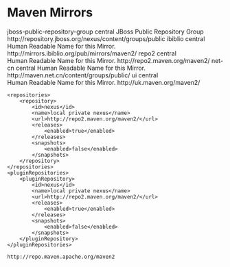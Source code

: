 # Maven Mirrors

  <mirrors>
    <!-- mirror
     | Specifies a repository mirror site to use instead of a given repository. The repository that
     | this mirror serves has an ID that matches the mirrorOf element of this mirror. IDs are used
     | for inheritance and direct lookup purposes, and must be unique across the set of mirrors.
     |
    <mirror>
      <id>mirrorId</id>
      <mirrorOf>repositoryId</mirrorOf>
      <name>Human Readable Name for this Mirror.</name>
      <url>http://my.repository.com/repo/path</url>
    </mirror>
     -->
     <mirror>
     	<id>jboss-public-repository-group</id>
     	<mirrorOf>central</mirrorOf>
     	<name>JBoss Public Repository Group</name>
     	<url>http://repository.jboss.org/nexus/content/groups/public</url>
     </mirror>
     <mirror>
     	<id>ibiblio</id>
     	<mirrorOf>central</mirrorOf>
     	<name>Human Readable Name for this Mirror.</name>
     	<url>http://mirrors.ibiblio.org/pub/mirrors/maven2/</url>
     </mirror>
     <mirror>
     	<id>repo2</id>
     	<mirrorOf>central</mirrorOf> 
     	<name>Human Readable Name for this Mirror.</name>
     	<url>http://repo2.maven.org/maven2/</url>
     </mirror>
     <mirror>
     	<id>net-cn</id>
     	<mirrorOf>central</mirrorOf>
     	<name>Human Readable Name for this Mirror.</name>
     	<url>http://maven.net.cn/content/groups/public/</url>
     </mirror>
     <mirror>
     	<id>ui</id>
     	<mirrorOf>central</mirrorOf>
     	<name>Human Readable Name for this Mirror.</name>
     	<url>http://uk.maven.org/maven2/</url>
     </mirror>
  </mirrors>
  
  
    <repositories>
        <repository>
            <id>nexus</id>
            <name>local private nexus</name>
            <url>http://repo2.maven.org/maven2/</url>
            <releases>
                <enabled>true</enabled>
            </releases>
            <snapshots>
                <enabled>false</enabled>
            </snapshots>
        </repository>
    </repositories>
    <pluginRepositories>
        <pluginRepository>
            <id>nexus</id>
            <name>local private nexus</name>
            <url>http://repo2.maven.org/maven2/</url>
            <releases>
                <enabled>true</enabled>
            </releases>
            <snapshots>
                <enabled>false</enabled>
            </snapshots>
        </pluginRepository>
    </pluginRepositories>
    
    http://repo.maven.apache.org/maven2

